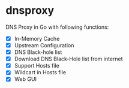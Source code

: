 # dnsproxy

DNS Proxy in Go with following functions:

* [x] In-Memory Cache
* [x] Upstream Configuration
* [x] DNS Black-hole list
* [x] Download DNS Black-Hole list from internet
* [x] Support Hosts file
* [x] Wildcart in Hosts file
* [x] Web GUI
